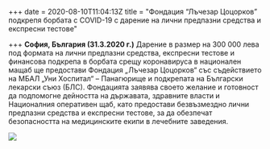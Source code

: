 +++
date = 2020-08-10T11:04:13Z
title = "Фондация “Лъчезар Цоцорков” подкрепя борбата с COVID-19 с дарение на лични предпазни средства и експресни тестове"

+++
**София, България (31.3.2020 г.)** Дарение в размер на 300 000 лева под формата на лични предпазни средства, експресни тестове и финансова подкрепа в борбата срещу коронавируса в национален мащаб ще предостави Фондация „Лъчезар Цоцорков“ със съдействието на МБАЛ „Уни Хоспитал“ – Панагюрище и подкрепата на Български лекарски съюз (БЛС). Фондацията заявява своето желание и готовност да подпомогне дейността на държавата, здравните власти и Националния оперативен щаб, като предостави безвъзмездно лични предпазни средства и експресни тестове, за да обезпечат безопасността на медицинските екипи в лечебните заведения.

![](uploads/1-2.jpg)